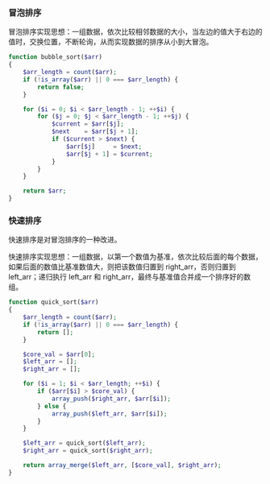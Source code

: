 
### 冒泡排序
冒泡排序实现思想：一组数据，依次比较相邻数据的大小，当左边的值大于右边的值时，交换位置，不断轮询，从而实现数据的排序从小到大冒泡。
```php
function bubble_sort($arr)
{
    $arr_length = count($arr);
    if (!is_array($arr) || 0 === $arr_length) {
        return false;
    }

    for ($i = 0; $i < $arr_length - 1; ++$i) {
        for ($j = 0; $j < $arr_length - 1; ++$j) {
            $current = $arr[$j];
            $next    = $arr[$j + 1];
            if ($current > $next) {
                $arr[$j]     = $next;
                $arr[$j + 1] = $current;
            }
        }
    }

    return $arr;
}
```

### 快速排序
快速排序是对冒泡排序的一种改进。  

快速排序实现思想：一组数据，以第一个数值为基准，依次比较后面的每个数据，如果后面的数值比基准数值大，则把该数值归置到 right_arr，否则归置到 left_arr；递归执行 left_arr 和 right_arr，最终与基准值合并成一个排序好的数组。

```php
function quick_sort($arr)
{
    $arr_length = count($arr);
    if (!is_array($arr) || 0 === $arr_length) {
        return [];
    }

    $core_val = $arr[0];
    $left_arr = [];
    $right_arr = [];

    for ($i = 1; $i < $arr_length; ++$i) {
        if ($arr[$i] > $core_val) {
            array_push($right_arr, $arr[$i]);
        } else {
            array_push($left_arr, $arr[$i]);
        }
    }

    $left_arr = quick_sort($left_arr);
    $right_arr = quick_sort($right_arr);

    return array_merge($left_arr, [$core_val], $right_arr);
}
```

